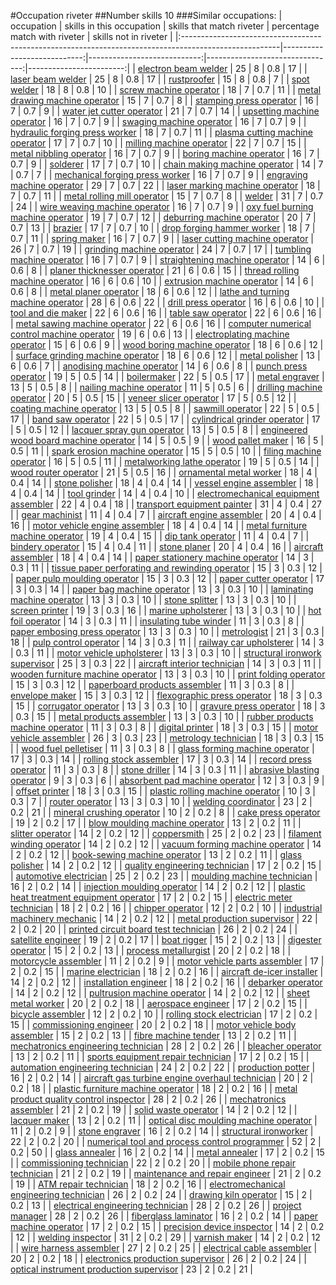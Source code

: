 #Occupation riveter
##Number skills 10
###Similar occupations:
| occupation                                                                                            |   skills in this occupation |   skills that match riveter |   percentage match with riveter |   skills not in riveter |
|:------------------------------------------------------------------------------------------------------|----------------------------:|----------------------------:|--------------------------------:|------------------------:|
| [electron beam welder](electron_beam_welder.md)                                                       |                          25 |                           8 |                             0.8 |                      17 |
| [laser beam welder](laser_beam_welder.md)                                                             |                          25 |                           8 |                             0.8 |                      17 |
| [rustproofer](rustproofer.md)                                                                         |                          15 |                           8 |                             0.8 |                       7 |
| [spot welder](spot_welder.md)                                                                         |                          18 |                           8 |                             0.8 |                      10 |
| [screw machine operator](screw_machine_operator.md)                                                   |                          18 |                           7 |                             0.7 |                      11 |
| [metal drawing machine operator](metal_drawing_machine_operator.md)                                   |                          15 |                           7 |                             0.7 |                       8 |
| [stamping press operator](stamping_press_operator.md)                                                 |                          16 |                           7 |                             0.7 |                       9 |
| [water jet cutter operator](water_jet_cutter_operator.md)                                             |                          21 |                           7 |                             0.7 |                      14 |
| [upsetting machine operator](upsetting_machine_operator.md)                                           |                          16 |                           7 |                             0.7 |                       9 |
| [swaging machine operator](swaging_machine_operator.md)                                               |                          16 |                           7 |                             0.7 |                       9 |
| [hydraulic forging press worker](hydraulic_forging_press_worker.md)                                   |                          18 |                           7 |                             0.7 |                      11 |
| [plasma cutting machine operator](plasma_cutting_machine_operator.md)                                 |                          17 |                           7 |                             0.7 |                      10 |
| [milling machine operator](milling_machine_operator.md)                                               |                          22 |                           7 |                             0.7 |                      15 |
| [metal nibbling operator](metal_nibbling_operator.md)                                                 |                          16 |                           7 |                             0.7 |                       9 |
| [boring machine operator](boring_machine_operator.md)                                                 |                          16 |                           7 |                             0.7 |                       9 |
| [solderer](solderer.md)                                                                               |                          17 |                           7 |                             0.7 |                      10 |
| [chain making machine operator](chain_making_machine_operator.md)                                     |                          14 |                           7 |                             0.7 |                       7 |
| [mechanical forging press worker](mechanical_forging_press_worker.md)                                 |                          16 |                           7 |                             0.7 |                       9 |
| [engraving machine operator](engraving_machine_operator.md)                                           |                          29 |                           7 |                             0.7 |                      22 |
| [laser marking machine operator](laser_marking_machine_operator.md)                                   |                          18 |                           7 |                             0.7 |                      11 |
| [metal rolling mill operator](metal_rolling_mill_operator.md)                                         |                          15 |                           7 |                             0.7 |                       8 |
| [welder](welder.md)                                                                                   |                          31 |                           7 |                             0.7 |                      24 |
| [wire weaving machine operator](wire_weaving_machine_operator.md)                                     |                          16 |                           7 |                             0.7 |                       9 |
| [oxy fuel burning machine operator](oxy_fuel_burning_machine_operator.md)                             |                          19 |                           7 |                             0.7 |                      12 |
| [deburring machine operator](deburring_machine_operator.md)                                           |                          20 |                           7 |                             0.7 |                      13 |
| [brazier](brazier.md)                                                                                 |                          17 |                           7 |                             0.7 |                      10 |
| [drop forging hammer worker](drop_forging_hammer_worker.md)                                           |                          18 |                           7 |                             0.7 |                      11 |
| [spring maker](spring_maker.md)                                                                       |                          16 |                           7 |                             0.7 |                       9 |
| [laser cutting machine operator](laser_cutting_machine_operator.md)                                   |                          26 |                           7 |                             0.7 |                      19 |
| [grinding machine operator](grinding_machine_operator.md)                                             |                          24 |                           7 |                             0.7 |                      17 |
| [tumbling machine operator](tumbling_machine_operator.md)                                             |                          16 |                           7 |                             0.7 |                       9 |
| [straightening machine operator](straightening_machine_operator.md)                                   |                          14 |                           6 |                             0.6 |                       8 |
| [planer thicknesser operator](planer_thicknesser_operator.md)                                         |                          21 |                           6 |                             0.6 |                      15 |
| [thread rolling machine operator](thread_rolling_machine_operator.md)                                 |                          16 |                           6 |                             0.6 |                      10 |
| [extrusion machine operator](extrusion_machine_operator.md)                                           |                          14 |                           6 |                             0.6 |                       8 |
| [metal planer operator](metal_planer_operator.md)                                                     |                          18 |                           6 |                             0.6 |                      12 |
| [lathe and turning machine operator](lathe_and_turning_machine_operator.md)                           |                          28 |                           6 |                             0.6 |                      22 |
| [drill press operator](drill_press_operator.md)                                                       |                          16 |                           6 |                             0.6 |                      10 |
| [tool and die maker](tool_and_die_maker.md)                                                           |                          22 |                           6 |                             0.6 |                      16 |
| [table saw operator](table_saw_operator.md)                                                           |                          22 |                           6 |                             0.6 |                      16 |
| [metal sawing machine operator](metal_sawing_machine_operator.md)                                     |                          22 |                           6 |                             0.6 |                      16 |
| [computer numerical control machine operator](computer_numerical_control_machine_operator.md)         |                          19 |                           6 |                             0.6 |                      13 |
| [electroplating machine operator](electroplating_machine_operator.md)                                 |                          15 |                           6 |                             0.6 |                       9 |
| [wood boring machine operator](wood_boring_machine_operator.md)                                       |                          18 |                           6 |                             0.6 |                      12 |
| [surface grinding machine operator](surface_grinding_machine_operator.md)                             |                          18 |                           6 |                             0.6 |                      12 |
| [metal polisher](metal_polisher.md)                                                                   |                          13 |                           6 |                             0.6 |                       7 |
| [anodising machine operator](anodising_machine_operator.md)                                           |                          14 |                           6 |                             0.6 |                       8 |
| [punch press operator](punch_press_operator.md)                                                       |                          19 |                           5 |                             0.5 |                      14 |
| [boilermaker](boilermaker.md)                                                                         |                          22 |                           5 |                             0.5 |                      17 |
| [metal engraver](metal_engraver.md)                                                                   |                          13 |                           5 |                             0.5 |                       8 |
| [nailing machine operator](nailing_machine_operator.md)                                               |                          11 |                           5 |                             0.5 |                       6 |
| [drilling machine operator](drilling_machine_operator.md)                                             |                          20 |                           5 |                             0.5 |                      15 |
| [veneer slicer operator](veneer_slicer_operator.md)                                                   |                          17 |                           5 |                             0.5 |                      12 |
| [coating machine operator](coating_machine_operator.md)                                               |                          13 |                           5 |                             0.5 |                       8 |
| [sawmill operator](sawmill_operator.md)                                                               |                          22 |                           5 |                             0.5 |                      17 |
| [band saw operator](band_saw_operator.md)                                                             |                          22 |                           5 |                             0.5 |                      17 |
| [cylindrical grinder operator](cylindrical_grinder_operator.md)                                       |                          17 |                           5 |                             0.5 |                      12 |
| [lacquer spray gun operator](lacquer_spray_gun_operator.md)                                           |                          13 |                           5 |                             0.5 |                       8 |
| [engineered wood board machine operator](engineered_wood_board_machine_operator.md)                   |                          14 |                           5 |                             0.5 |                       9 |
| [wood pallet maker](wood_pallet_maker.md)                                                             |                          16 |                           5 |                             0.5 |                      11 |
| [spark erosion machine operator](spark_erosion_machine_operator.md)                                   |                          15 |                           5 |                             0.5 |                      10 |
| [filing machine operator](filing_machine_operator.md)                                                 |                          16 |                           5 |                             0.5 |                      11 |
| [metalworking lathe operator](metalworking_lathe_operator.md)                                         |                          19 |                           5 |                             0.5 |                      14 |
| [wood router operator](wood_router_operator.md)                                                       |                          21 |                           5 |                             0.5 |                      16 |
| [ornamental metal worker](ornamental_metal_worker.md)                                                 |                          18 |                           4 |                             0.4 |                      14 |
| [stone polisher](stone_polisher.md)                                                                   |                          18 |                           4 |                             0.4 |                      14 |
| [vessel engine assembler](vessel_engine_assembler.md)                                                 |                          18 |                           4 |                             0.4 |                      14 |
| [tool grinder](tool_grinder.md)                                                                       |                          14 |                           4 |                             0.4 |                      10 |
| [electromechanical equipment assembler](electromechanical_equipment_assembler.md)                     |                          22 |                           4 |                             0.4 |                      18 |
| [transport equipment painter](transport_equipment_painter.md)                                         |                          31 |                           4 |                             0.4 |                      27 |
| [gear machinist](gear_machinist.md)                                                                   |                          11 |                           4 |                             0.4 |                       7 |
| [aircraft engine assembler](aircraft_engine_assembler.md)                                             |                          20 |                           4 |                             0.4 |                      16 |
| [motor vehicle engine assembler](motor_vehicle_engine_assembler.md)                                   |                          18 |                           4 |                             0.4 |                      14 |
| [metal furniture machine operator](metal_furniture_machine_operator.md)                               |                          19 |                           4 |                             0.4 |                      15 |
| [dip tank operator](dip_tank_operator.md)                                                             |                          11 |                           4 |                             0.4 |                       7 |
| [bindery operator](bindery_operator.md)                                                               |                          15 |                           4 |                             0.4 |                      11 |
| [stone planer](stone_planer.md)                                                                       |                          20 |                           4 |                             0.4 |                      16 |
| [aircraft assembler](aircraft_assembler.md)                                                           |                          18 |                           4 |                             0.4 |                      14 |
| [paper stationery machine operator](paper_stationery_machine_operator.md)                             |                          14 |                           3 |                             0.3 |                      11 |
| [tissue paper perforating and rewinding operator](tissue_paper_perforating_and_rewinding_operator.md) |                          15 |                           3 |                             0.3 |                      12 |
| [paper pulp moulding operator](paper_pulp_moulding_operator.md)                                       |                          15 |                           3 |                             0.3 |                      12 |
| [paper cutter operator](paper_cutter_operator.md)                                                     |                          17 |                           3 |                             0.3 |                      14 |
| [paper bag machine operator](paper_bag_machine_operator.md)                                           |                          13 |                           3 |                             0.3 |                      10 |
| [laminating machine operator](laminating_machine_operator.md)                                         |                          13 |                           3 |                             0.3 |                      10 |
| [stone splitter](stone_splitter.md)                                                                   |                          13 |                           3 |                             0.3 |                      10 |
| [screen printer](screen_printer.md)                                                                   |                          19 |                           3 |                             0.3 |                      16 |
| [marine upholsterer](marine_upholsterer.md)                                                           |                          13 |                           3 |                             0.3 |                      10 |
| [hot foil operator](hot_foil_operator.md)                                                             |                          14 |                           3 |                             0.3 |                      11 |
| [insulating tube winder](insulating_tube_winder.md)                                                   |                          11 |                           3 |                             0.3 |                       8 |
| [paper embosing press operator](paper_embosing_press_operator.md)                                     |                          13 |                           3 |                             0.3 |                      10 |
| [metrologist](metrologist.md)                                                                         |                          21 |                           3 |                             0.3 |                      18 |
| [pulp control operator](pulp_control_operator.md)                                                     |                          14 |                           3 |                             0.3 |                      11 |
| [railway car upholsterer](railway_car_upholsterer.md)                                                 |                          14 |                           3 |                             0.3 |                      11 |
| [motor vehicle upholsterer](motor_vehicle_upholsterer.md)                                             |                          13 |                           3 |                             0.3 |                      10 |
| [structural ironwork supervisor](structural_ironwork_supervisor.md)                                   |                          25 |                           3 |                             0.3 |                      22 |
| [aircraft interior technician](aircraft_interior_technician.md)                                       |                          14 |                           3 |                             0.3 |                      11 |
| [wooden furniture machine operator](wooden_furniture_machine_operator.md)                             |                          13 |                           3 |                             0.3 |                      10 |
| [print folding operator](print_folding_operator.md)                                                   |                          15 |                           3 |                             0.3 |                      12 |
| [paperboard products assembler](paperboard_products_assembler.md)                                     |                          11 |                           3 |                             0.3 |                       8 |
| [envelope maker](envelope_maker.md)                                                                   |                          15 |                           3 |                             0.3 |                      12 |
| [flexographic press operator](flexographic_press_operator.md)                                         |                          18 |                           3 |                             0.3 |                      15 |
| [corrugator operator](corrugator_operator.md)                                                         |                          13 |                           3 |                             0.3 |                      10 |
| [gravure press operator](gravure_press_operator.md)                                                   |                          18 |                           3 |                             0.3 |                      15 |
| [metal products assembler](metal_products_assembler.md)                                               |                          13 |                           3 |                             0.3 |                      10 |
| [rubber products machine operator](rubber_products_machine_operator.md)                               |                          11 |                           3 |                             0.3 |                       8 |
| [digital printer](digital_printer.md)                                                                 |                          18 |                           3 |                             0.3 |                      15 |
| [motor vehicle assembler](motor_vehicle_assembler.md)                                                 |                          26 |                           3 |                             0.3 |                      23 |
| [metrology technician](metrology_technician.md)                                                       |                          18 |                           3 |                             0.3 |                      15 |
| [wood fuel pelletiser](wood_fuel_pelletiser.md)                                                       |                          11 |                           3 |                             0.3 |                       8 |
| [glass forming machine operator](glass_forming_machine_operator.md)                                   |                          17 |                           3 |                             0.3 |                      14 |
| [rolling stock assembler](rolling_stock_assembler.md)                                                 |                          17 |                           3 |                             0.3 |                      14 |
| [record press operator](record_press_operator.md)                                                     |                          11 |                           3 |                             0.3 |                       8 |
| [stone driller](stone_driller.md)                                                                     |                          14 |                           3 |                             0.3 |                      11 |
| [abrasive blasting operator](abrasive_blasting_operator.md)                                           |                           9 |                           3 |                             0.3 |                       6 |
| [absorbent pad machine operator](absorbent_pad_machine_operator.md)                                   |                          12 |                           3 |                             0.3 |                       9 |
| [offset printer](offset_printer.md)                                                                   |                          18 |                           3 |                             0.3 |                      15 |
| [plastic rolling machine operator](plastic_rolling_machine_operator.md)                               |                          10 |                           3 |                             0.3 |                       7 |
| [router operator](router_operator.md)                                                                 |                          13 |                           3 |                             0.3 |                      10 |
| [welding coordinator](welding_coordinator.md)                                                         |                          23 |                           2 |                             0.2 |                      21 |
| [mineral crushing operator](mineral_crushing_operator.md)                                             |                          10 |                           2 |                             0.2 |                       8 |
| [cake press operator](cake_press_operator.md)                                                         |                          19 |                           2 |                             0.2 |                      17 |
| [blow moulding machine operator](blow_moulding_machine_operator.md)                                   |                          13 |                           2 |                             0.2 |                      11 |
| [slitter operator](slitter_operator.md)                                                               |                          14 |                           2 |                             0.2 |                      12 |
| [coppersmith](coppersmith.md)                                                                         |                          25 |                           2 |                             0.2 |                      23 |
| [filament winding operator](filament_winding_operator.md)                                             |                          14 |                           2 |                             0.2 |                      12 |
| [vacuum forming machine operator](vacuum_forming_machine_operator.md)                                 |                          14 |                           2 |                             0.2 |                      12 |
| [book-sewing machine operator](book-sewing_machine_operator.md)                                       |                          13 |                           2 |                             0.2 |                      11 |
| [glass polisher](glass_polisher.md)                                                                   |                          14 |                           2 |                             0.2 |                      12 |
| [quality engineering technician](quality_engineering_technician.md)                                   |                          17 |                           2 |                             0.2 |                      15 |
| [automotive electrician](automotive_electrician.md)                                                   |                          25 |                           2 |                             0.2 |                      23 |
| [moulding machine technician](moulding_machine_technician.md)                                         |                          16 |                           2 |                             0.2 |                      14 |
| [injection moulding operator](injection_moulding_operator.md)                                         |                          14 |                           2 |                             0.2 |                      12 |
| [plastic heat treatment equipment operator](plastic_heat_treatment_equipment_operator.md)             |                          17 |                           2 |                             0.2 |                      15 |
| [electric meter technician](electric_meter_technician.md)                                             |                          18 |                           2 |                             0.2 |                      16 |
| [chipper operator](chipper_operator.md)                                                               |                          12 |                           2 |                             0.2 |                      10 |
| [industrial machinery mechanic](industrial_machinery_mechanic.md)                                     |                          14 |                           2 |                             0.2 |                      12 |
| [metal production supervisor](metal_production_supervisor.md)                                         |                          22 |                           2 |                             0.2 |                      20 |
| [printed circuit board test technician](printed_circuit_board_test_technician.md)                     |                          26 |                           2 |                             0.2 |                      24 |
| [satellite engineer](satellite_engineer.md)                                                           |                          19 |                           2 |                             0.2 |                      17 |
| [boat rigger](boat_rigger.md)                                                                         |                          15 |                           2 |                             0.2 |                      13 |
| [digester operator](digester_operator.md)                                                             |                          15 |                           2 |                             0.2 |                      13 |
| [process metallurgist](process_metallurgist.md)                                                       |                          20 |                           2 |                             0.2 |                      18 |
| [motorcycle assembler](motorcycle_assembler.md)                                                       |                          11 |                           2 |                             0.2 |                       9 |
| [motor vehicle parts assembler](motor_vehicle_parts_assembler.md)                                     |                          17 |                           2 |                             0.2 |                      15 |
| [marine electrician](marine_electrician.md)                                                           |                          18 |                           2 |                             0.2 |                      16 |
| [aircraft de-icer installer](aircraft_de-icer_installer.md)                                           |                          14 |                           2 |                             0.2 |                      12 |
| [installation engineer](installation_engineer.md)                                                     |                          18 |                           2 |                             0.2 |                      16 |
| [debarker operator](debarker_operator.md)                                                             |                          14 |                           2 |                             0.2 |                      12 |
| [pultrusion machine operator](pultrusion_machine_operator.md)                                         |                          14 |                           2 |                             0.2 |                      12 |
| [sheet metal worker](sheet_metal_worker.md)                                                           |                          20 |                           2 |                             0.2 |                      18 |
| [aerospace engineer](aerospace_engineer.md)                                                           |                          17 |                           2 |                             0.2 |                      15 |
| [bicycle assembler](bicycle_assembler.md)                                                             |                          12 |                           2 |                             0.2 |                      10 |
| [rolling stock electrician](rolling_stock_electrician.md)                                             |                          17 |                           2 |                             0.2 |                      15 |
| [commissioning engineer](commissioning_engineer.md)                                                   |                          20 |                           2 |                             0.2 |                      18 |
| [motor vehicle body assembler](motor_vehicle_body_assembler.md)                                       |                          15 |                           2 |                             0.2 |                      13 |
| [fibre machine tender](fibre_machine_tender.md)                                                       |                          13 |                           2 |                             0.2 |                      11 |
| [mechatronics engineering technician](mechatronics_engineering_technician.md)                         |                          28 |                           2 |                             0.2 |                      26 |
| [bleacher operator](bleacher_operator.md)                                                             |                          13 |                           2 |                             0.2 |                      11 |
| [sports equipment repair technician](sports_equipment_repair_technician.md)                           |                          17 |                           2 |                             0.2 |                      15 |
| [automation engineering technician](automation_engineering_technician.md)                             |                          24 |                           2 |                             0.2 |                      22 |
| [production potter](production_potter.md)                                                             |                          16 |                           2 |                             0.2 |                      14 |
| [aircraft gas turbine engine overhaul technician](aircraft_gas_turbine_engine_overhaul_technician.md) |                          20 |                           2 |                             0.2 |                      18 |
| [plastic furniture machine operator](plastic_furniture_machine_operator.md)                           |                          18 |                           2 |                             0.2 |                      16 |
| [metal product quality control inspector](metal_product_quality_control_inspector.md)                 |                          28 |                           2 |                             0.2 |                      26 |
| [mechatronics assembler](mechatronics_assembler.md)                                                   |                          21 |                           2 |                             0.2 |                      19 |
| [solid waste operator](solid_waste_operator.md)                                                       |                          14 |                           2 |                             0.2 |                      12 |
| [lacquer maker](lacquer_maker.md)                                                                     |                          13 |                           2 |                             0.2 |                      11 |
| [optical disc moulding machine operator](optical_disc_moulding_machine_operator.md)                   |                          11 |                           2 |                             0.2 |                       9 |
| [stone engraver](stone_engraver.md)                                                                   |                          16 |                           2 |                             0.2 |                      14 |
| [structural ironworker](structural_ironworker.md)                                                     |                          22 |                           2 |                             0.2 |                      20 |
| [numerical tool and process control programmer](numerical_tool_and_process_control_programmer.md)     |                          52 |                           2 |                             0.2 |                      50 |
| [glass annealer](glass_annealer.md)                                                                   |                          16 |                           2 |                             0.2 |                      14 |
| [metal annealer](metal_annealer.md)                                                                   |                          17 |                           2 |                             0.2 |                      15 |
| [commissioning technician](commissioning_technician.md)                                               |                          22 |                           2 |                             0.2 |                      20 |
| [mobile phone repair technician](mobile_phone_repair_technician.md)                                   |                          21 |                           2 |                             0.2 |                      19 |
| [maintenance and repair engineer](maintenance_and_repair_engineer.md)                                 |                          21 |                           2 |                             0.2 |                      19 |
| [ATM repair technician](ATM_repair_technician.md)                                                     |                          18 |                           2 |                             0.2 |                      16 |
| [electromechanical engineering technician](electromechanical_engineering_technician.md)               |                          26 |                           2 |                             0.2 |                      24 |
| [drawing kiln operator](drawing_kiln_operator.md)                                                     |                          15 |                           2 |                             0.2 |                      13 |
| [electrical engineering technician](electrical_engineering_technician.md)                             |                          28 |                           2 |                             0.2 |                      26 |
| [project manager](project_manager.md)                                                                 |                          28 |                           2 |                             0.2 |                      26 |
| [fiberglass laminator](fiberglass_laminator.md)                                                       |                          16 |                           2 |                             0.2 |                      14 |
| [paper machine operator](paper_machine_operator.md)                                                   |                          17 |                           2 |                             0.2 |                      15 |
| [precision device inspector](precision_device_inspector.md)                                           |                          14 |                           2 |                             0.2 |                      12 |
| [welding inspector](welding_inspector.md)                                                             |                          31 |                           2 |                             0.2 |                      29 |
| [varnish maker](varnish_maker.md)                                                                     |                          14 |                           2 |                             0.2 |                      12 |
| [wire harness assembler](wire_harness_assembler.md)                                                   |                          27 |                           2 |                             0.2 |                      25 |
| [electrical cable assembler](electrical_cable_assembler.md)                                           |                          20 |                           2 |                             0.2 |                      18 |
| [electronics production supervisor](electronics_production_supervisor.md)                             |                          26 |                           2 |                             0.2 |                      24 |
| [optical instrument production supervisor](optical_instrument_production_supervisor.md)               |                          23 |                           2 |                             0.2 |                      21 |
